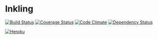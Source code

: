 Inkling
======

[![Build Status](https://travis-ci.org/ljleppan/Inkling.svg?branch=master)](https://travis-ci.org/ljleppan/Inkling)
[![Coverage Status](https://coveralls.io/repos/ljleppan/Inkling/badge.png?branch=master)](https://coveralls.io/r/ljleppan/Inkling?branch=master)
[![Code Climate](https://codeclimate.com/github/ljleppan/Inkling.png)](https://codeclimate.com/github/ljleppan/Inkling)
[![Dependency Status](https://gemnasium.com/ljleppan/Inkling.svg)](https://gemnasium.com/ljleppan/Inkling)


[![Heroku](https://d1lpkba4w1baqt.cloudfront.net/heroku-logo-light-300x100.png)](http://inkling.herokuapp.com)